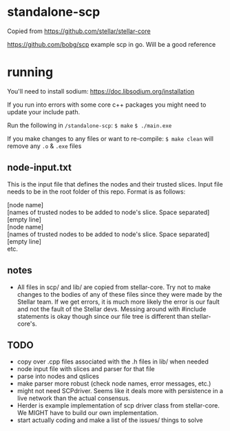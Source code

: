 # standalone-scp
Copied from https://github.com/stellar/stellar-core

https://github.com/bobg/scp
example scp in go.  Will be a good reference

# running
You'll need to install sodium: https://doc.libsodium.org/installation

If you run into errors with some core c++ packages you might need to update your include path.

Run the following in `/standalone-scp`:
`$ make`
`$ ./main.exe`

If you make changes to any files or want to re-compile:
`$ make clean` will remove any `.o` & `.exe` files

## node-input.txt
This is the input file that defines the nodes and their trusted slices.
Input file needs to be in the root folder of this repo.
Format is as follows:

[node name]<br />
[names of trusted nodes to be added to node's slice.  Space separated]<br />
[empty line]<br />
[node name]<br />
[names of trusted nodes to be added to node's slice.  Space separated]<br />
[empty line]<br />
etc.

## notes
 - All files in scp/ and lib/ are copied from stellar-core.  Try not to make changes to the bodies of any of these files since they were made by the Stellar team.  If we get errors, it is much more likely the error is our fault and not the fault of the Stellar devs.  Messing around with #include statements is okay though since our file tree is different than stellar-core's.

## TODO
 - copy over .cpp files associated with the .h files in lib/ when needed
 - node input file with slices and parser for that file
 - parse into nodes and qslices
 - make parser more robust (check node names, error messages, etc.)
 - might not need SCPdriver.  Seems like it deals more with persistence in a live network than the actual consensus.
  - Herder is example implementation of scp driver class from stellar-core.  We MIGHT have to build our own implementation. 
 - start actually coding and make a list of the issues/ things to solve